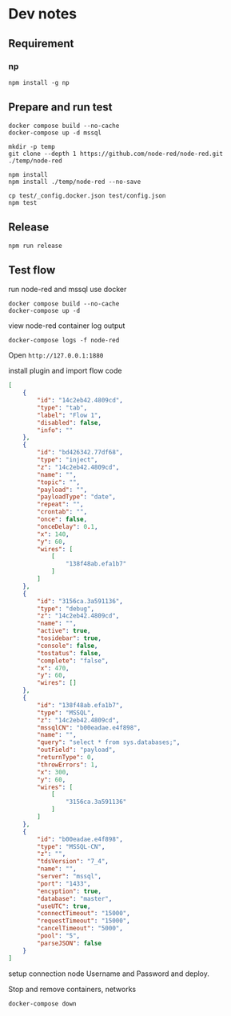 # Dev notes

## Requirement

### np

```shell
npm install -g np
```

## Prepare and run test

```shell
docker compose build --no-cache
docker-compose up -d mssql
```

```shell
mkdir -p temp
git clone --depth 1 https://github.com/node-red/node-red.git ./temp/node-red

npm install
npm install ./temp/node-red --no-save

cp test/_config.docker.json test/config.json
npm test
```

## Release

```shell
npm run release
```

## Test flow

run node-red and mssql use docker

```shell
docker compose build --no-cache
docker-compose up -d
```

view node-red container log output

```shell
docker-compose logs -f node-red
```

Open `http://127.0.0.1:1880`

install plugin and import flow code

```json
[
    {
        "id": "14c2eb42.4809cd",
        "type": "tab",
        "label": "Flow 1",
        "disabled": false,
        "info": ""
    },
    {
        "id": "bd426342.77df68",
        "type": "inject",
        "z": "14c2eb42.4809cd",
        "name": "",
        "topic": "",
        "payload": "",
        "payloadType": "date",
        "repeat": "",
        "crontab": "",
        "once": false,
        "onceDelay": 0.1,
        "x": 140,
        "y": 60,
        "wires": [
            [
                "138f48ab.efa1b7"
            ]
        ]
    },
    {
        "id": "3156ca.3a591136",
        "type": "debug",
        "z": "14c2eb42.4809cd",
        "name": "",
        "active": true,
        "tosidebar": true,
        "console": false,
        "tostatus": false,
        "complete": "false",
        "x": 470,
        "y": 60,
        "wires": []
    },
    {
        "id": "138f48ab.efa1b7",
        "type": "MSSQL",
        "z": "14c2eb42.4809cd",
        "mssqlCN": "b00eadae.e4f898",
        "name": "",
        "query": "select * from sys.databases;",
        "outField": "payload",
        "returnType": 0,
        "throwErrors": 1,
        "x": 300,
        "y": 60,
        "wires": [
            [
                "3156ca.3a591136"
            ]
        ]
    },
    {
        "id": "b00eadae.e4f898",
        "type": "MSSQL-CN",
        "z": "",
        "tdsVersion": "7_4",
        "name": "",
        "server": "mssql",
        "port": "1433",
        "encyption": true,
        "database": "master",
        "useUTC": true,
        "connectTimeout": "15000",
        "requestTimeout": "15000",
        "cancelTimeout": "5000",
        "pool": "5",
        "parseJSON": false
    }
]
```

setup connection node Username and Password and deploy.

Stop and remove containers, networks

```shell
docker-compose down
```
